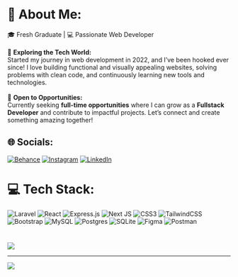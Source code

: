 # 💫 About Me:
🎓 Fresh Graduate | 💻 Passionate Web Developer <br><br>🌱 **Exploring the Tech World:**  
Started my journey in web development in 2022, and I’ve been hooked ever since! I love building functional and visually appealing websites, solving problems with clean code, and continuously learning new tools and technologies.  <br><br> 💼 **Open to Opportunities:**  
Currently seeking **full-time opportunities** where I can grow as a **Fullstack Developer** and contribute to impactful projects. Let’s connect and create something amazing together!  


## 🌐 Socials:
[![Behance](https://img.shields.io/badge/Behance-1769ff?logo=behance&logoColor=white)](https://behance.net/rinaldiprasya) [![Instagram](https://img.shields.io/badge/Instagram-%23E4405F.svg?logo=Instagram&logoColor=white)](https://instagram.com/rprasya) [![LinkedIn](https://img.shields.io/badge/LinkedIn-%230077B5.svg?logo=linkedin&logoColor=white)](https://linkedin.com/in/rinaldiprasya) 

# 💻 Tech Stack:
![Laravel](https://img.shields.io/badge/laravel-%23FF2D20.svg?style=for-the-badge&logo=laravel&logoColor=white) ![React](https://img.shields.io/badge/react-%2320232a.svg?style=for-the-badge&logo=react&logoColor=%2361DAFB) ![Express.js](https://img.shields.io/badge/express.js-%23404d59.svg?style=for-the-badge&logo=express&logoColor=%2361DAFB) ![Next JS](https://img.shields.io/badge/Next-black?style=for-the-badge&logo=next.js&logoColor=white) ![CSS3](https://img.shields.io/badge/css3-%231572B6.svg?style=for-the-badge&logo=css3&logoColor=white) ![TailwindCSS](https://img.shields.io/badge/tailwindcss-%2338B2AC.svg?style=for-the-badge&logo=tailwind-css&logoColor=white) ![Bootstrap](https://img.shields.io/badge/bootstrap-%238511FA.svg?style=for-the-badge&logo=bootstrap&logoColor=white) ![MySQL](https://img.shields.io/badge/mysql-4479A1.svg?style=for-the-badge&logo=mysql&logoColor=white) ![Postgres](https://img.shields.io/badge/postgres-%23316192.svg?style=for-the-badge&logo=postgresql&logoColor=white) ![SQLite](https://img.shields.io/badge/sqlite-%2307405e.svg?style=for-the-badge&logo=sqlite&logoColor=white) ![Figma](https://img.shields.io/badge/figma-%23F24E1E.svg?style=for-the-badge&logo=figma&logoColor=white) ![Postman](https://img.shields.io/badge/Postman-FF6C37?style=for-the-badge&logo=postman&logoColor=white)

#
![](https://github-readme-stats.vercel.app/api?username=rprasya&theme=dark&hide_border=false&include_all_commits=false&count_private=false)<br/>

---
[![](https://visitcount.itsvg.in/api?id=rprasya&icon=0&color=0)](https://visitcount.itsvg.in)

<!-- Proudly created with GPRM ( https://gprm.itsvg.in ) -->
